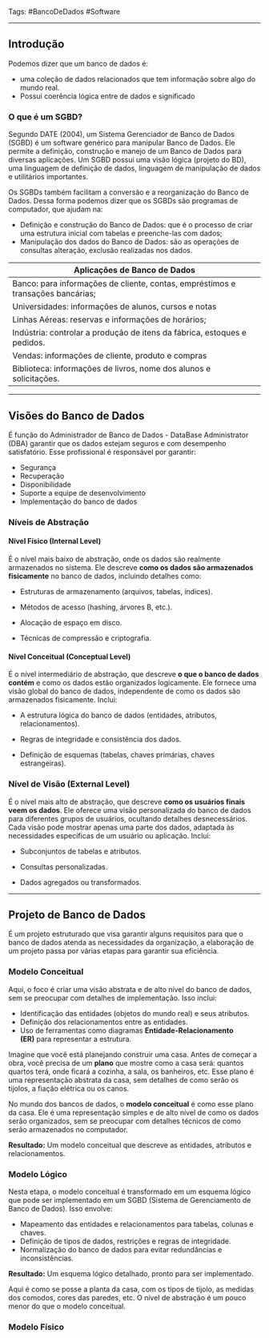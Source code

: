 Tags: #BancoDeDados #Software
___
## Introdução
Podemos dizer que um banco de dados é: 
- uma coleção de dados relacionados que tem informação sobre algo do mundo real.
- Possui coerência lógica entre de dados e significado
### O que é um SGBD?

Segundo DATE (2004), um Sistema Gerenciador de Banco de Dados (SGBD) é um software genérico para manipular Banco de Dados. Ele permite a definição, construção e manejo de um Banco de Dados para diversas aplicações. Um SGBD possui uma visão lógica (projeto do BD), uma linguagem de definição de dados, linguagem de manipulação de dados e utilitários importantes.

Os SGBDs também facilitam a conversão e a reorganização do Banco de Dados. Dessa forma podemos dizer que os SGBDs são programas de computador, que ajudam na:

- Definição e construção do Banco de Dados: que é o processo de criar uma estrutura inicial com tabelas e preenche-las com dados; 
- Manipulação dos dados do Banco de Dados: são as operações de consultas alteração, exclusão realizadas nos dados.

| Aplicações de Banco de Dados                                                    |
| ------------------------------------------------------------------------------- |
| Banco: para informações de cliente, contas, empréstimos e transações bancárias; |
| Universidades: informações de alunos, cursos e notas                            |
| Linhas Aéreas: reservas e informações de horários;                              |
| Indústria: controlar a produção de itens da fábrica, estoques e pedidos.        |
| Vendas: informações de cliente, produto e compras                               |
| Biblioteca: informações de livros, nome dos alunos e solicitações.              |
___
## Visões do Banco de Dados

É função do Administrador de Banco de Dados - DataBase Administrator (DBA) garantir que os dados estejam seguros e com desempenho satisfatório. Esse profissional é responsável por garantir:
- Segurança
- Recuperação
- Disponibilidade
- Suporte a equipe de desenvolvimento
- Implementação do banco de dados
### Níveis de Abstração

#### **Nível Físico (Internal Level)**

É o nível mais baixo de abstração, onde os dados são realmente armazenados no sistema. Ele descreve **como os dados são armazenados fisicamente** no banco de dados, incluindo detalhes como:

- Estruturas de armazenamento (arquivos, tabelas, índices).
    
- Métodos de acesso (hashing, árvores B, etc.).
    
- Alocação de espaço em disco.
    
- Técnicas de compressão e criptografia.
#### **Nível Conceitual (Conceptual Level)**

É o nível intermediário de abstração, que descreve **o que o banco de dados contém** e como os dados estão organizados logicamente. Ele fornece uma visão global do banco de dados, independente de como os dados são armazenados fisicamente. Inclui:

- A estrutura lógica do banco de dados (entidades, atributos, relacionamentos).
    
- Regras de integridade e consistência dos dados.
    
- Definição de esquemas (tabelas, chaves primárias, chaves estrangeiras).
### **Nível de Visão (External Level)**

É o nível mais alto de abstração, que descreve **como os usuários finais veem os dados**. Ele oferece uma visão personalizada do banco de dados para diferentes grupos de usuários, ocultando detalhes desnecessários. Cada visão pode mostrar apenas uma parte dos dados, adaptada às necessidades específicas de um usuário ou aplicação. Inclui:

- Subconjuntos de tabelas e atributos.
    
- Consultas personalizadas.
    
- Dados agregados ou transformados.
___
## Projeto de Banco de Dados
É um projeto estruturado que visa garantir alguns requisitos para que o banco de dados atenda as necessidades da organização, a elaboração de um projeto passa por várias etapas para garantir sua eficiência.

### Modelo Conceitual
Aqui, o foco é criar uma visão abstrata e de alto nível do banco de dados, sem se preocupar com detalhes de implementação. Isso inclui:

- Identificação das entidades (objetos do mundo real) e seus atributos.
- Definição dos relacionamentos entre as entidades.
- Uso de ferramentas como diagramas **Entidade-Relacionamento (ER)** para representar a estrutura.

Imagine que você está planejando construir uma casa. Antes de começar a obra, você precisa de um **plano** que mostre como a casa será: quantos quartos terá, onde ficará a cozinha, a sala, os banheiros, etc. Esse plano é uma representação abstrata da casa, sem detalhes de como serão os tijolos, a fiação elétrica ou os canos.

No mundo dos bancos de dados, o **modelo conceitual** é como esse plano da casa. Ele é uma representação simples e de alto nível de como os dados serão organizados, sem se preocupar com detalhes técnicos de como serão armazenados no computador.

**Resultado:** Um modelo conceitual que descreve as entidades, atributos e relacionamentos.

### Modelo Lógico

Nesta etapa, o modelo conceitual é transformado em um esquema lógico que pode ser implementado em um SGBD (Sistema de Gerenciamento de Banco de Dados). Isso envolve:

- Mapeamento das entidades e relacionamentos para tabelas, colunas e chaves.
- Definição de tipos de dados, restrições e regras de integridade.
- Normalização do banco de dados para evitar redundâncias e inconsistências.

**Resultado:** Um esquema lógico detalhado, pronto para ser implementado.

Aqui é como se posse a planta da casa, com os tipos de tijolo, as medidas dos comodos, cores das paredes, etc. O nível de abstração é um pouco menor do que o modelo conceitual.

### Modelo Físico
